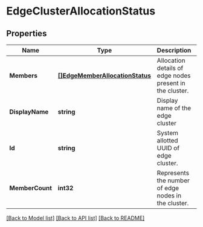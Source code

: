 # EdgeClusterAllocationStatus

## Properties
Name | Type | Description | Notes
------------ | ------------- | ------------- | -------------
**Members** | [**[]EdgeMemberAllocationStatus**](EdgeMemberAllocationStatus.md) | Allocation details of edge nodes present in the cluster. | [optional] [default to null]
**DisplayName** | **string** | Display name of the edge cluster | [optional] [default to null]
**Id** | **string** | System allotted UUID of edge cluster. | [optional] [default to null]
**MemberCount** | **int32** | Represents the number of edge nodes in the cluster. | [optional] [default to null]

[[Back to Model list]](../README.md#documentation-for-models) [[Back to API list]](../README.md#documentation-for-api-endpoints) [[Back to README]](../README.md)

